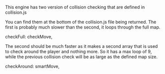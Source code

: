This engine has two version of collision checking that are defined in
collision.js

You can find them at the bottom of the collision.js file being returned.
The first is probably much slower than the second, it loops through the full
map.

  checkFull: checkMove,


The second should be much faster as it makes a second array that is used to
check around the player and nothing more. So it has a max loop of 9, while
the previous collision check will be as large as the defined map size.

  checkAround: smartMove,
